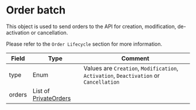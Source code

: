 ﻿# Order batch

This object is used to send orders to the API for creation, modification, de-activation or cancellation.

Please refer to the `Order Lifecycle` section for more information.

| Field  | Type                                     | Comment                                                                               |
|--------|------------------------------------------|---------------------------------------------------------------------------------------|
| type   | Enum                                     | Values are `Creation`, `Modification`, `Activation`, `Deactivation` or `Cancellation` |
| orders | List of [PrivateOrders](privateorder.md) |                                                                                       |
